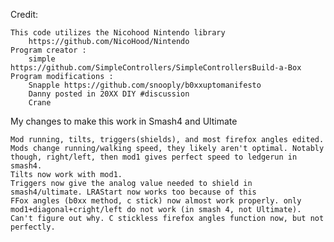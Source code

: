 Credit:

    This code utilizes the Nicohood Nintendo library
        https://github.com/NicoHood/Nintendo
    Program creator :
        simple https://github.com/SimpleControllers/SimpleControllersBuild-a-Box
    Program modifications : 
        Snapple https://github.com/snooply/b0xxuptomanifesto
        Danny posted in 20XX DIY #discussion
        Crane
        
My changes to make this work in Smash4 and Ultimate

    Mod running, tilts, triggers(shields), and most firefox angles edited.
    Mods change running/walking speed, they likely aren't optimal. Notably though, right/left, then mod1 gives perfect speed to ledgerun in smash4.
    Tilts now work with mod1.
    Triggers now give the analog value needed to shield in smash4/ultimate. LRAStart now works too because of this
    FFox angles (b0xx method, c stick) now almost work properly. only mod1+diagonal+cright/left do not work (in smash 4, not Ultimate). Can't figure out why. C stickless firefox angles function now, but not perfectly.

